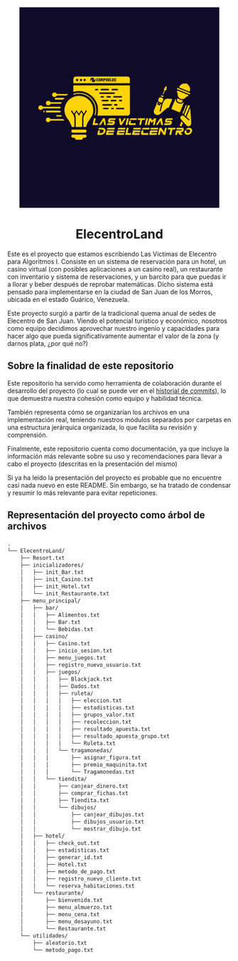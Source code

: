 <div align="center">
  <img src="./images/logo.jpg" width = 450>
  <h1>ElecentroLand</h1>
</div>

Este es el proyecto que estamos escribiendo Las Víctimas de Elecentro para Algoritmos I. Consiste en un sistema de reservación para un hotel, un casino virtual (con posibles aplicaciones a un casino real), un restaurante con inventario y sistema de reservaciones, y un barcito para que puedas ir a llorar y beber después de reprobar matemáticas. Dicho sistema está pensado para implementarse en la ciudad de San Juan de los Morros, ubicada en el estado Guárico, Venezuela.

Este proyecto surgió a partir de la tradicional quema anual de sedes de Elecentro de San Juan. Viendo el potencial turístico y económico, nosotros como equipo decidimos aprovechar nuestro ingenio y capacidades para hacer algo que pueda significativamente aumentar el valor de la zona (y darnos plata, ¿por qué no?)

## Sobre la finalidad de este repositorio

Este repositorio ha servido como herramienta de colaboración durante el desarrollo del proyecto (lo cual se puede ver en el [historial de commits](https://github.com/RicJDev/ElecentroLand/commits/master/)), lo que demuestra nuestra cohesión como equipo y habilidad técnica.

También representa cómo se organizarían los archivos en una implementación real, teniendo nuestros módulos separados por carpetas en una estructura jerárquica organizada, lo que facilita su revisión y comprensión.

Finalmente, este repositorio cuenta como documentación, ya que incluye la información más relevante sobre su uso y recomendaciones para llevar a cabo el proyecto (descritas en la presentación del mismo)

Si ya ha leído la presentación del proyecto es probable que no encuentre casi nada nuevo en este README. Sin embargo, se ha tratado de condensar y resumir lo más relevante para evitar repeticiones.

## Representación del proyecto como árbol de archivos

```
.
└── ElecentroLand/
    ├── Resort.txt
    ├── inicializadores/
    │   ├── init_Bar.txt
    │   ├── init_Casino.txt
    │   ├── init_Hotel.txt
    │   └── init_Restaurante.txt
    ├── menu_principal/
    │   ├── bar/
    │   │   ├── Alimentos.txt
    │   │   ├── Bar.txt
    │   │   └── Bebidas.txt
    │   ├── casino/
    │   │   ├── Casino.txt
    │   │   ├── inicio_sesion.txt
    │   │   ├── menu_juegos.txt
    │   │   ├── registro_nuevo_usuario.txt
    │   │   ├── juegos/
    │   │   │   ├── Blackjack.txt
    │   │   │   ├── Dados.txt
    │   │   │   ├── ruleta/
    │   │   │   │   ├── eleccion.txt
    │   │   │   │   ├── estadisticas.txt
    │   │   │   │   ├── grupos_valor.txt
    │   │   │   │   ├── recoleccion.txt
    │   │   │   │   ├── resultado_apuesta.txt
    │   │   │   │   ├── resultado_apuesta_grupo.txt
    │   │   │   │   └── Ruleta.txt
    │   │   │   └── tragamonedas/
    │   │   │       ├── asignar_figura.txt
    │   │   │       ├── premio_maquinita.txt
    │   │   │       └── Tragamonedas.txt
    │   │   └── tiendita/
    │   │       ├── canjear_dinero.txt
    │   │       ├── comprar_fichas.txt
    │   │       ├── Tiendita.txt
    │   │       └── dibujos/
    │   │           ├── canjear_dibujos.txt
    │   │           ├── dibujos_usuario.txt
    │   │           └── mostrar_dibujo.txt
    │   ├── hotel/
    │   │   ├── check_out.txt
    │   │   ├── estadisticas.txt
    │   │   ├── generar_id.txt
    │   │   ├── Hotel.txt
    │   │   ├── metodo_de_pago.txt
    │   │   ├── registro_nuevo_cliente.txt
    │   │   └── reserva_habitaciones.txt
    │   └── restaurante/
    │       ├── bienvenida.txt
    │       ├── menu_almuerzo.txt
    │       ├── menu_cena.txt
    │       ├── menu_desayuno.txt
    │       └── Restaurante.txt
    └── utilidades/
        ├── aleatorio.txt
        └── metodo_pago.txt
```
